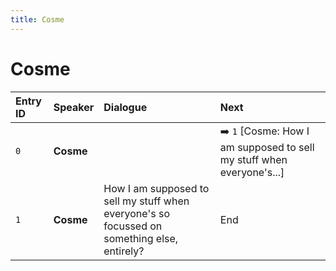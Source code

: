 ```yaml
---
title: Cosme
---
```


# Cosme


| Entry ID | Speaker | Dialogue | Next |
| :------- | :------ | :------- | :------------ |
| `0` | **Cosme** |  | ➡️ `1` \[Cosme: How I am supposed to sell my stuff when everyone's\.\.\.\] |
| `1` | **Cosme** | How I am supposed to sell my stuff when everyone's so focussed on something else, entirely? | End |
